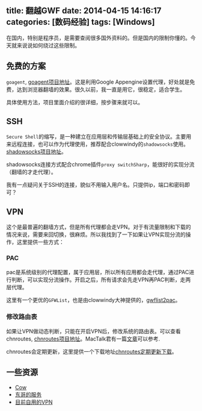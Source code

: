 title: 翻越GWF
date: 2014-04-15 14:16:17
categories: [数码经验]
tags: [Windows]
---
在国内，特别是程序员，是需要查阅很多国外资料的。但是国内的限制你懂的。今天就来说说如何绕过这些限制。
<!--more-->

## 免费的方案
`goagent`, [goagent项目地址][1]。这是利用Google Appengine设置代理，好处就是免费，达到浏览器翻墙的效果。很久以前，我一直是用它，很稳定，适合学生。

具体使用方法，项目里面介绍的很详细，按步骤来就可以。

## SSH
`Secure Shell`的缩写，是一种建立在应用层和传输层基础上的安全协议。主要用来远程连接，也可以作为代理使用，推荐配合clowwindy的`shadowsocks`使用。[shadowsocks项目地址][2]。

shadowsocks连接方式配合chrome插件`proxy switchSharp`，能很好的实现分流（翻墙的才走代理）。

我有一点疑问关于SSH的连接，貌似不用输入用户名。只提供ip，端口和密码即可？

## VPN
这个是最普遍的翻墙方式，但是所有代理都会走VPN。对于有流量限制和下载的情况来说，需要来回切换，很麻烦。所以我找到了一下如果让VPN实现分流的操作，这里提供一些方式：

### PAC
pac是系统级别的代理配置，属于应用层，所以所有应用都会走代理，通过PAC进行判断，可以实现分流操作。开启之后，所有请求会先走VPN再PAC判断，走两层代理。

这里有一个更优的`GFWList`，也是由clowwindy大神提供的，[gwflist2pac][3]。


### 修改路由表
如果让VPN做动态判断，只能在开启VPN后，修改系统的路由表。可以查看chnroutes, [chnroutes项目地址][4]。MacTalk君有一篇[文章][6]可以参考.

chnroutes会定期更新，这里提供一个下载地址[chnroutes定期更新下载][5]。


## 一些资源
- [Cow](https://github.com/cyfdecyf/cow)
- [东哥的服务](https://vpnso.com/)
- [目前自用的VPN](https://www.runos.us/)

[1]: https://code.google.com/p/goagent/
[2]: https://github.com/clowwindy/shadowsocks/wiki/Ports-and-Clients
[3]: https://github.com/clowwindy/gfwlist2pac
[4]: https://github.com/fivesheep/chnroutes/wiki
[5]: http://chnroutes-dl.appspot.com/
[6]: http://macshuo.com/?tag=chnroutes